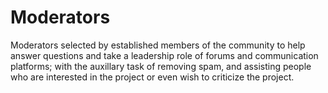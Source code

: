 # Moderators
Moderators selected by established members of the community to help answer
questions and take a leadership role of forums and communication platforms; with
the auxillary task of removing spam, and assisting people who are interested in
the project or even wish to criticize the project. 
